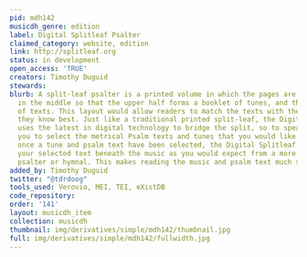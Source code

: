```yaml
---
pid: mdh142
musicdh_genre: edition
label: Digital Splitleaf Psalter
claimed_category: website, edition
link: http://splitleaf.org
status: in development
open_access: 'TRUE'
creators: Timothy Duguid
stewards:
blurb: A split-leaf psalter is a printed volume in which the pages are cut in half
  in the middle so that the upper half forms a booklet of tunes, and the lower a booklet
  of texts. This layout would allow readers to match the texts with the tunes that
  they know best. Just like a traditional printed split-leaf, the Digital Splitleaf
  uses the latest in digital technology to bridge the split, so to speak. It empowers
  you to select the metrical Psalm texts and tunes that you would like to sing. However,
  once a tune and psalm text have been selected, the Digital Splitleaf Psalter underlays
  your selected text beneath the music as you would expect from a more traditional
  psalter or hymnal. This makes reading the music and psalm text much simpler.
added_by: Timothy Duguid
twitter: "@tdrdoog"
tools_used: Verovio, MEI, TEI, eXistDB
code_repository:
order: '141'
layout: musicdh_item
collection: musicdh
thumbnail: img/derivatives/simple/mdh142/thumbnail.jpg
full: img/derivatives/simple/mdh142/fullwidth.jpg
---
```

